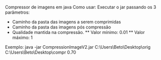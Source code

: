 Compressor de imagens em java
Como usar:
Executar o jar passando os 3 parâmetros:
*	Caminho da pasta das imagens a serem comprimidas
*	Caminho da pasta das imagens pós compressão
*	Qualidade mantida na compressão.
** Valor mínimo: 0.01
** Valor máximo: 1

Exemplo: java -jar CompressionImageV2.jar C:\Users\Beto\Desktop\orig C:\Users\Beto\Desktop\compr 0.70

